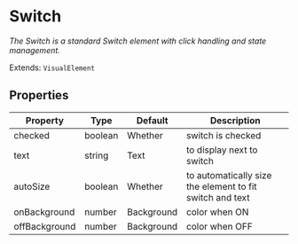 # Switch
_The Switch is a standard Switch element with click handling and state management._

Extends: `VisualElement`

## Properties

|Property|Type|Default|Description|
|---|---|---|---|
|checked|boolean|Whether|switch is checked|
|text|string|Text|to display next to switch|
|autoSize|boolean|Whether|to automatically size the element to fit switch and text|
|onBackground|number|Background|color when ON|
|offBackground|number|Background|color when OFF|

